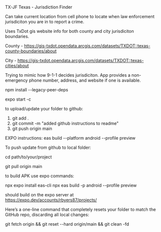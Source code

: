 TX-JF
Texas - Jurisdiction Finder

Can take current location from cell phone to locate when law enforcement jurisdiciton you are in to report a crime.  

Uses TxDot gis website info for both county and city jurisdiciton boundaries.

County - https://gis-txdot.opendata.arcgis.com/datasets/TXDOT::texas-county-boundaries/about

City - https://gis-txdot.opendata.arcgis.com/datasets/TXDOT::texas-cities/about

Trying to mimic how 9-1-1 decides jurisdiciton.  App provides a non-emergency phone number, address, and website if one is available.


npm install --legacy-peer-deps

expo start -c

to upload/update your folder to github:
1. git add .
2. git commit -m "added github instructions to readme"
3. git push origin main


EXPO instructions:
eas build --platform android --profile preview

To push update from github to local folder:

cd path/to/your/project

git pull origin main

to build APK use expo commands:

npx expo install eas-cli
npx eas build -p android --profile preview


should build on the expo server at https://expo.dev/accounts/rbyers87/projects/

Here’s a one-line command that completely resets your folder to match the GitHub repo, discarding all local changes:

git fetch origin && git reset --hard origin/main && git clean -fd

